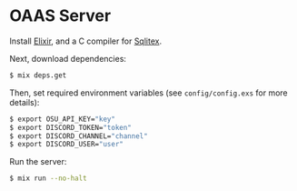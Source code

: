 # OAAS Server

Install [Elixir](https://elixir-lang.org), and a C compiler for [Sqlitex](https://github.com/elixir-sqlite/sqlitex).

Next, download dependencies:

```sh
$ mix deps.get
```

Then, set required environment variables (see `config/config.exs` for more details):

```sh
$ export OSU_API_KEY="key"
$ export DISCORD_TOKEN="token"
$ export DISCORD_CHANNEL="channel"
$ export DISCORD_USER="user"
```

Run the server:

```sh
$ mix run --no-halt
```
